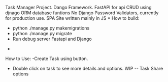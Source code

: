 Task Manager Project.
Dango Framework.
FastAPI for api CRUD using djnago ORM database funtions
No Django Password Validators, currently for production use.
SPA Site written mainly in JS
*
How to build:
- python ./manage.py makemigrations
- python ./manage.py migrate
- Run debug server Fastapi and Django
*
How to Use:
-Create Task using button.
- Double click on task to see more details and options.
WIP -- Task Share options
